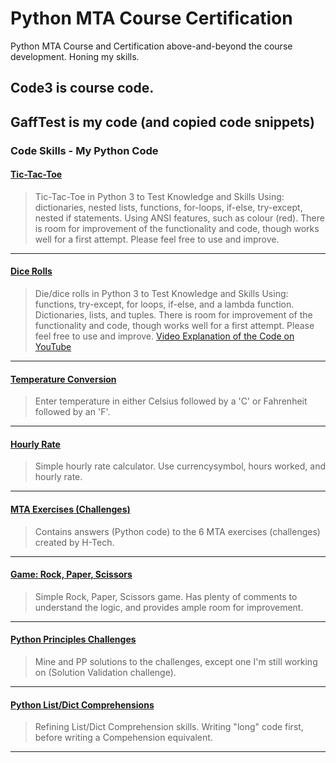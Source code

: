 # Python MTA Course Certification
Python MTA Course and Certification above-and-beyond the course development. Honing my skills.

## Code3 is course code.
## GaffTest is my code (and copied code snippets)
### Code Skills - My Python Code
#### [Tic-Tac-Toe](https://github.com/NaoiseGaffney/PythonMTACourseCertification/blob/master/GaffTest/ticTacToe.py)
> Tic-Tac-Toe in Python 3 to Test Knowledge and Skills
> Using: dictionaries, nested lists, functions, for-loops, if-else, try-except, nested if statements. Using ANSI features, such as colour (red). There is room for improvement of the functionality and code, though works well for a first attempt. Please feel free to use and improve.
---
#### [Dice Rolls](https://github.com/NaoiseGaffney/PythonMTACourseCertification/blob/master/GaffTest/diceRolls.py)
> Die/dice rolls in Python 3 to Test Knowledge and Skills
> Using: functions, try-except, for loops, if-else, and a lambda function. Dictionaries, lists, and tuples. There is room for improvement of the functionality and code, though works well for a first attempt. Please feel free to use and improve. [Video Explanation of the Code on YouTube](https://youtu.be/mCA6csNAtcE)
---
#### [Temperature Conversion](https://github.com/NaoiseGaffney/PythonMTACourseCertification/blob/master/GaffTest/temperatureConversion.py)
> Enter temperature in either Celsius followed by a 'C' or Fahrenheit followed by an 'F'.
---
#### [Hourly Rate](https://github.com/NaoiseGaffney/PythonMTACourseCertification/blob/master/GaffTest/hourlyRate.py)
> Simple hourly rate calculator. Use currencysymbol, hours worked, and hourly rate.
---
#### [MTA Exercises (Challenges)](https://github.com/NaoiseGaffney/PythonMTACourseCertification/blob/master/GaffTest/exerciseSet1.py)
> Contains answers (Python code) to the 6 MTA exercises (challenges) created by H-Tech.
---
#### [Game: Rock, Paper, Scissors](https://github.com/NaoiseGaffney/PythonMTACourseCertification/blob/master/GaffTest/rockPaperScissors.py)
> Simple Rock, Paper, Scissors game. Has plenty of comments to understand the logic, and provides ample room for improvement.
---
#### [Python Principles Challenges](https://github.com/NaoiseGaffney/PythonMTACourseCertification/blob/master/GaffTest/pythonChallenges.py)
> Mine and PP solutions to the challenges, except one I'm still working on (Solution Validation challenge).
---
#### [Python List/Dict Comprehensions](https://github.com/NaoiseGaffney/PythonMTACourseCertification/blob/master/GaffTest/comprehensionInPython.py)
> Refining List/Dict Comprehension skills. Writing "long" code first, before writing a Compehension equivalent.
---
